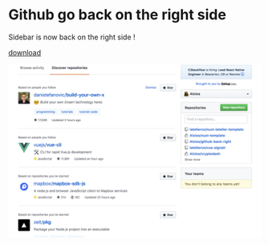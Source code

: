 # Github go back on the right side

Sidebar is now back on the right side ! 

[download](https://github.com/Alxios/github-back-right/blob/master/dist/back-right.crx)

![Image example](https://github.com/Alxios/github-back-right/blob/master/images/example.png)
